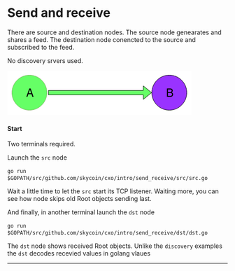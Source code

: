 Send and receive
================

There are source and destination nodes. The source node genearates and shares
a feed. The destination node conencted to the source and subscribed to the feed.

No discovery srvers used.

![send_receive](./send_receive.png)

#### Start

Two terminals required.

Launch the `src` node
```
go run $GOPATH/src/github.com/skycoin/cxo/intro/send_receive/src/src.go
```

Wait a little time to let the `src` start its TCP listener. Waiting more, you
can see how node skips old Root objects sending last.

And finally, in another terminal launch the `dst` node
```
go run $GOPATH/src/github.com/skycoin/cxo/intro/send_receive/dst/dst.go
```

The `dst` node shows received Root objects. Unlike the `discovery` examples
the `dst` decodes recevied values in golang vlaues

---
